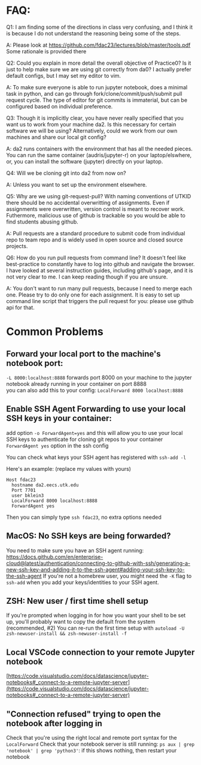 # FAQ:

Q1: I am finding some of the directions in class very confusing, and
I think it is because I do not understand the reasoning being some
of the steps. 

A: Please look at https://github.com/fdac23/lectures/blob/master/tools.pdf
Some rationale is provided there

Q2: Could you explain in more detail the overall objective of
Practice0? Is it just to help make sure we are using git correctly
from da0? I actually prefer default configs, but I may set my editor
to vim. 

A: To make sure everyone is able to run jupyter notebook, does a minimal task in python, and can go through 
fork/clone/commit/push/submit pull request cycle. The type of editor
for git commits is immaterial, but can be configured based on
individual preference. 


Q3: Though it is implicitly clear, you have never really specified
that you want us to work from your machine da2. Is this necessary
for certain software we will be using? Alternatively, could we work
from our own machines and share our local git config? 

A: da2 runs containers with the environment that has all the needed pieces. You
can run the same container (audris/jupyter-r) on your laptop/elswhere, or,
you can install the software (jupyter) directly on your laptop. 

Q4: Will we be cloning git into da2 from now on?

A: Unless you want to set up the environment elsewhere.

Q5: Why are we using git-request-pull? With naming conventions of UTKID there should be no accidental overwritting of assignments. Even if assignments were overwritten, version control is meant to recover work. Futhermore, malicious use of github is trackable so you would be able to find students abusing github.

A: Pull requests are a standard procedure to submit code from individual repo to team repo and is widely used in open source and closed source projects.

Q6: How do you run pull requests from command line? It doesn't feel
like best-practice to constantly have to log into github and
navigate the browser. I have looked at several instruction guides,
including github's page, and it is not very clear to me. I can keep
reading though if you are unsure. 

A: You don't want to run many pull requests, because I need to merge each one.
Please try to do only one for each assignment. It is easy to set up command line
script that triggers the pull request for you: please use github api for that.

# Common Problems

## **Forward your local port to the machine's notebook port:**
`-L 8000:localhost:8888` forwards port 8000 on your machine to the jupyter notebook already running in your container on port 8888  
you can also add this to your config:
`LocalForward 8000 localhost:8888`

## **Enable SSH Agent Forwarding to use your local SSH keys in your container:**
add option `-o ForwardAgent=yes` and this will allow you to use your local SSH keys to authenticate for cloning git repos to your container  
`ForwardAgent yes` option in the ssh config

You can check what keys your SSH agent has registered with `ssh-add -l`

Here's an example: (replace my values with yours)

```ssh
Host fdac23
  hostname da2.eecs.utk.edu
  Port 7701
  user bklein3
  LocalForward 8000 localhost:8888
  ForwardAgent yes
```
Then you can simply type `ssh fdac23`, no extra options needed

## **MacOS: No SSH keys are being forwarded?**
You need to make sure you have an SSH agent running: <https://docs.github.com/en/enterprise-cloud@latest/authentication/connecting-to-github-with-ssh/generating-a-new-ssh-key-and-adding-it-to-the-ssh-agent#adding-your-ssh-key-to-the-ssh-agent>
If you're not a homebrew user, you might need the `-K` flag to `ssh-add` when you add your keys/identities to your SSH agent.

## **ZSH: New user / first time shell setup**
If you're prompted when logging in for how you want your shell to be set up, you'll probably want to copy the default from the system (recommended, #2)
You can re-run the first time setup with `autoload -U zsh-newuser-install && zsh-newuser-install -f`

## **Local VSCode connection to your remote Jupyter notebook**
[https://code.visualstudio.com/docs/datascience/jupyter-notebooks#_connect-to-a-remote-jupyter-server](https://code.visualstudio.com/docs/datascience/jupyter-notebooks#_connect-to-a-remote-jupyter-server)

## **"Connection refused" trying to open the notebook after logging in**
Check that you're using the right local and remote port syntax for the `LocalForward`
Check that your notebook server is still running: `ps aux | grep 'notebook' | grep 'python3'`: if this shows nothing, then restart your notebook
